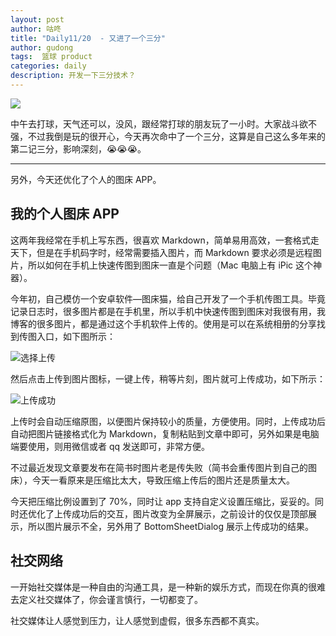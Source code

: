 ```yaml
---
layout: post
author: 咕咚
title: "Daily11/20  - 又进了一个三分"
author: gudong
tags:  篮球 product
categories: daily
description: 开发一下三分技术？
---
```


![](https://upload-images.jianshu.io/upload_images/588640-a64658be1afce68c.jpg?imageMogr2/auto-orient/strip%7CimageView2/2/w/1240)

中午去打球，天气还可以，没风，跟经常打球的朋友玩了一小时。大家战斗欲不强，不过我倒是玩的很开心，今天再次命中了一个三分，这算是自己这么多年来的第二记三分，影响深刻，😭😭😭。

---

另外，今天还优化了个人的图床 APP。

## 我的个人图床 APP

这两年我经常在手机上写东西，很喜欢 Markdown，简单易用高效，一套格式走天下，但是在手机码字时，经常需要插入图片，而 Markdown 要求必须是远程图片，所以如何在手机上快速传图到图床一直是个问题（Mac 电脑上有 iPic 这个神器）。

今年初，自己模仿一个安卓软件—图床猫，给自己开发了一个手机传图工具。毕竟记录日志时，很多图片都是在手机里，所以手机中快速传图到图床对我很有用，我博客的很多图片，都是通过这个手机软件上传的。使用是可以在系统相册的分享找到传图入口，如下图所示：

![选择上传](https://upload-images.jianshu.io/upload_images/588640-3457bacf0c907069.jpg?imageMogr2/auto-orient/strip%7CimageView2/2/w/1240)


然后点击上传到图片图标，一键上传，稍等片刻，图片就可上传成功，如下所示：

![上传成功](https://upload-images.jianshu.io/upload_images/588640-03c7a0bf1e2f1e00.jpg?imageMogr2/auto-orient/strip%7CimageView2/2/w/1240)

上传时会自动压缩原图，以便图片保持较小的质量，方便使用。同时，上传成功后自动把图片链接格式化为 Markdown，复制粘贴到文章中即可，另外如果是电脑端要使用，则用微信或者 qq 发送即可，非常方便。

不过最近发现文章要发布在简书时图片老是传失败（简书会重传图片到自己的图床），今天一看原来是压缩比太大，导致压缩上传后的图片还是质量太大。

今天把压缩比例设置到了 70%，同时让 app 支持自定义设置压缩比，妥妥的。同时还优化了上传成功后的交互，图片改变为全屏展示，之前设计的仅仅是顶部展示，所以图片展示不全，另外用了 BottomSheetDialog 展示上传成功的结果。

## 社交网络
一开始社交媒体是一种自由的沟通工具，是一种新的娱乐方式，而现在你真的很难去定义社交媒体了，你会谨言慎行，一切都变了。

社交媒体让人感觉到压力，让人感觉到虚假，很多东西都不真实。

